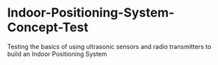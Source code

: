 # Indoor-Positioning-System-Concept-Test
Testing the basics of using ultrasonic sensors and radio transmitters to build an Indoor Positioning System
